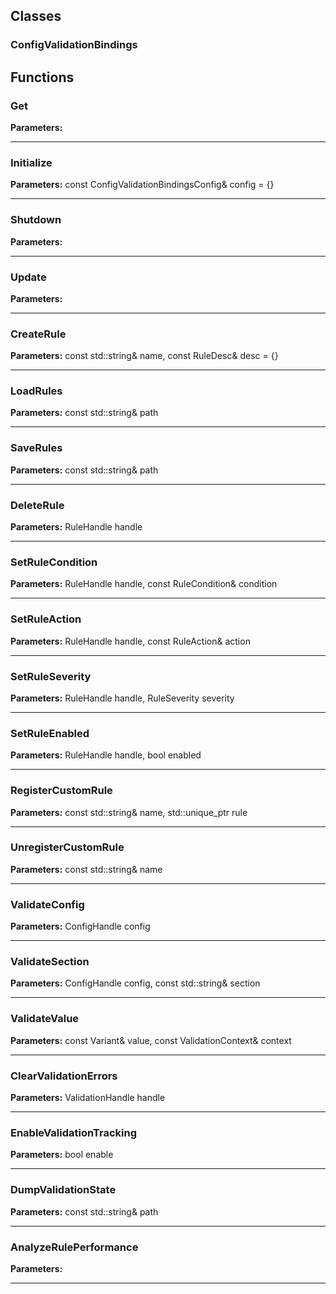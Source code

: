 
## Classes

### ConfigValidationBindings




## Functions

### Get



**Parameters:** 

---

### Initialize



**Parameters:** const ConfigValidationBindingsConfig& config = {}

---

### Shutdown



**Parameters:** 

---

### Update



**Parameters:** 

---

### CreateRule



**Parameters:** const std::string& name, const RuleDesc& desc = {}

---

### LoadRules



**Parameters:** const std::string& path

---

### SaveRules



**Parameters:** const std::string& path

---

### DeleteRule



**Parameters:** RuleHandle handle

---

### SetRuleCondition



**Parameters:** RuleHandle handle, const RuleCondition& condition

---

### SetRuleAction



**Parameters:** RuleHandle handle, const RuleAction& action

---

### SetRuleSeverity



**Parameters:** RuleHandle handle, RuleSeverity severity

---

### SetRuleEnabled



**Parameters:** RuleHandle handle, bool enabled

---

### RegisterCustomRule



**Parameters:** const std::string& name, std::unique_ptr<ICustomRule> rule

---

### UnregisterCustomRule



**Parameters:** const std::string& name

---

### ValidateConfig



**Parameters:** ConfigHandle config

---

### ValidateSection



**Parameters:** ConfigHandle config, const std::string& section

---

### ValidateValue



**Parameters:** const Variant& value, const ValidationContext& context

---

### ClearValidationErrors



**Parameters:** ValidationHandle handle

---

### EnableValidationTracking



**Parameters:** bool enable

---

### DumpValidationState



**Parameters:** const std::string& path

---

### AnalyzeRulePerformance



**Parameters:** 

---
